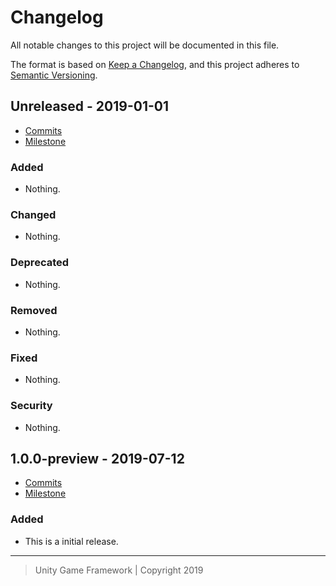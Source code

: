# Changelog
All notable changes to this project will be documented in this file.

The format is based on [Keep a Changelog](https://keepachangelog.com/en/1.0.0/),
and this project adheres to [Semantic Versioning](https://semver.org/spec/v2.0.0.html).

## Unreleased - 2019-01-01
- [Commits](https://github.com/unity-game-framework/ugf-update/compare/0.0.0...0.0.0)
- [Milestone](https://github.com/unity-game-framework/ugf-update/milestone/0?closed=1)

### Added
- Nothing.

### Changed
- Nothing.

### Deprecated
- Nothing.

### Removed
- Nothing.

### Fixed
- Nothing.

### Security
- Nothing.

## 1.0.0-preview - 2019-07-12
- [Commits](https://github.com/unity-game-framework/ugf-update/compare/a5288f5...1.0.0-preview)
- [Milestone](https://github.com/unity-game-framework/ugf-update/milestone/1?closed=1)

### Added
- This is a initial release.

---
> Unity Game Framework | Copyright 2019
